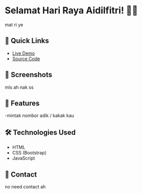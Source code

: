 # Selamat Hari Raya Aidilfitri! 🌙🎉

mat ri ye

## 🚀 Quick Links

- [Live Demo](https://nikmfaris.github.io/Raya/)
- [Source Code](https://github.com/Nikmfaris/Raya)

## 📸 Screenshots
mls ah nak ss


## 🎨 Features

-mintak nombor adik / kakak kau

## 🛠️ Technologies Used

- HTML
- CSS (Bootstrap)
- JavaScript



## 📧 Contact
no need contact ah
